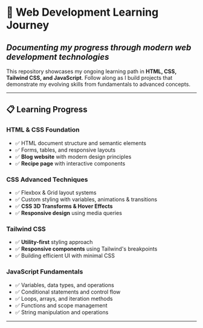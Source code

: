 #  🚀 **Web Development Learning Journey**

##  *Documenting my progress through modern web development technologies*

This repository showcases my ongoing learning path in **HTML, CSS, Tailwind CSS, and JavaScript**. Follow along as I build projects that demonstrate my evolving skills from fundamentals to advanced concepts.

---

## 📋 **Learning Progress**

### **HTML & CSS Foundation**
- ✅ HTML document structure and semantic elements
- ✅ Forms, tables, and responsive layouts
- ✅ **Blog website** with modern design principles
- ✅ **Recipe page** with interactive components

### **CSS Advanced Techniques**
- ✅ Flexbox & Grid layout systems
- ✅ Custom styling with variables, animations & transitions
- ✅ **CSS 3D Transforms & Hover Effects**
- ✅ **Responsive design** using media queries

### **Tailwind CSS**
- ✅ **Utility-first** styling approach
- ✅ **Responsive components** using Tailwind's breakpoints
- ✅ Building efficient UI with minimal CSS

### **JavaScript Fundamentals**
- ✅ Variables, data types, and operations
- ✅ Conditional statements and control flow
- ✅ Loops, arrays, and iteration methods
- ✅ Functions and scope management
- ✅ String manipulation and operations

---
